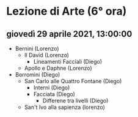 # Lezione di Arte (6° ora)

## giovedì 29 aprile 2021, 13:00:00

* Bernini (Lorenzo)
	* Il David (Lorenzo)
		* Lineamenti Facciali (Diego)
	* Apollo e Daphne (Lorenzo)
* Borromini (Diego)
	* San Carlo alle Quattro Fontane (Diego)
		* Interni (Diego)
		* Facciata (Diego)
			* Differene tra livelli (Diego)
	* San't Ivo alla sapienza (lorenzo)
<!--stackedit_data:
eyJoaXN0b3J5IjpbODgxNjc3MzAwXX0=
-->